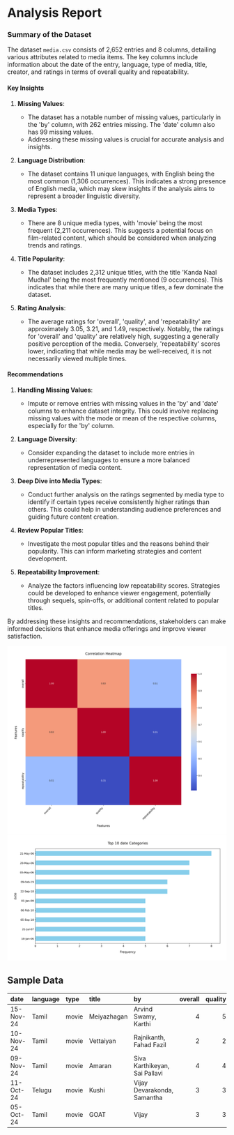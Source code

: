 # Analysis Report

### Summary of the Dataset

The dataset `media.csv` consists of 2,652 entries and 8 columns, detailing various attributes related to media items. The key columns include information about the date of the entry, language, type of media, title, creator, and ratings in terms of overall quality and repeatability. 

#### Key Insights

1. **Missing Values**: 
   - The dataset has a notable number of missing values, particularly in the 'by' column, with 262 entries missing. The 'date' column also has 99 missing values.
   - Addressing these missing values is crucial for accurate analysis and insights.

2. **Language Distribution**: 
   - The dataset contains 11 unique languages, with English being the most common (1,306 occurrences). This indicates a strong presence of English media, which may skew insights if the analysis aims to represent a broader linguistic diversity.

3. **Media Types**: 
   - There are 8 unique media types, with 'movie' being the most frequent (2,211 occurrences). This suggests a potential focus on film-related content, which should be considered when analyzing trends and ratings.

4. **Title Popularity**: 
   - The dataset includes 2,312 unique titles, with the title 'Kanda Naal Mudhal' being the most frequently mentioned (9 occurrences). This indicates that while there are many unique titles, a few dominate the dataset.

5. **Rating Analysis**:
   - The average ratings for 'overall', 'quality', and 'repeatability' are approximately 3.05, 3.21, and 1.49, respectively. Notably, the ratings for 'overall' and 'quality' are relatively high, suggesting a generally positive perception of the media. Conversely, 'repeatability' scores lower, indicating that while media may be well-received, it is not necessarily viewed multiple times.

#### Recommendations

1. **Handling Missing Values**: 
   - Impute or remove entries with missing values in the 'by' and 'date' columns to enhance dataset integrity. This could involve replacing missing values with the mode or mean of the respective columns, especially for the 'by' column.

2. **Language Diversity**:
   - Consider expanding the dataset to include more entries in underrepresented languages to ensure a more balanced representation of media content.

3. **Deep Dive into Media Types**:
   - Conduct further analysis on the ratings segmented by media type to identify if certain types receive consistently higher ratings than others. This could help in understanding audience preferences and guiding future content creation.

4. **Review Popular Titles**:
   - Investigate the most popular titles and the reasons behind their popularity. This can inform marketing strategies and content development.

5. **Repeatability Improvement**:
   - Analyze the factors influencing low repeatability scores. Strategies could be developed to enhance viewer engagement, potentially through sequels, spin-offs, or additional content related to popular titles.

By addressing these insights and recommendations, stakeholders can make informed decisions that enhance media offerings and improve viewer satisfaction.

![Chart](./media_heatmap_20241211_190617.png)
![Chart](./media_barplot_20241211_190618.png)

## Sample Data

| date      | language   | type   | title       | by                            |   overall |   quality |   repeatability |
|:----------|:-----------|:-------|:------------|:------------------------------|----------:|----------:|----------------:|
| 15-Nov-24 | Tamil      | movie  | Meiyazhagan | Arvind Swamy, Karthi          |         4 |         5 |               1 |
| 10-Nov-24 | Tamil      | movie  | Vettaiyan   | Rajnikanth, Fahad Fazil       |         2 |         2 |               1 |
| 09-Nov-24 | Tamil      | movie  | Amaran      | Siva Karthikeyan, Sai Pallavi |         4 |         4 |               1 |
| 11-Oct-24 | Telugu     | movie  | Kushi       | Vijay Devarakonda, Samantha   |         3 |         3 |               1 |
| 05-Oct-24 | Tamil      | movie  | GOAT        | Vijay                         |         3 |         3 |               1 |
